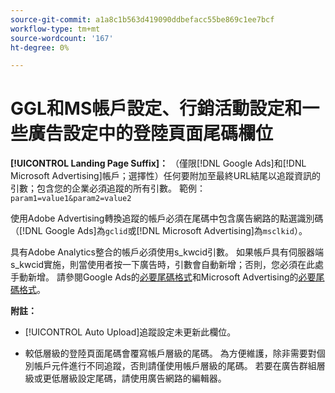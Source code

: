 ```yaml
---
source-git-commit: a1a8c1b563d419090ddbefacc55be869c1ee7bcf
workflow-type: tm+mt
source-wordcount: '167'
ht-degree: 0%

---
```

# GGL和MS帳戶設定、行銷活動設定和一些廣告設定中的登陸頁面尾碼欄位

**[!UICONTROL Landing Page Suffix]：** （僅限[!DNL Google Ads]和[!DNL Microsoft Advertising]帳戶；選擇性）任何要附加至最終URL結尾以追蹤資訊的引數；包含您的企業必須追蹤的所有引數。 範例： `param1=value1&param2=value2`

使用Adobe Advertising轉換追蹤的帳戶必須在尾碼中包含廣告網路的點選識別碼（[!DNL Google Ads]為`gclid`或[!DNL Microsoft Advertising]為`msclkid`）。

具有Adobe Analytics整合的帳戶必須使用s_kwcid引數。 如果帳戶具有伺服器端s_kwcid實施，則當使用者按一下廣告時，引數會自動新增；否則，您必須在此處手動新增。 請參閱Google Ads的[必要尾碼格式](/help/search-social-commerce/tracking/formats-click-tracking-google.md)和Microsoft Advertising的[必要尾碼格式](/help/search-social-commerce/tracking/formats-click-tracking-microsoft.md)。

**附註：**

* [!UICONTROL Auto Upload]追蹤設定未更新此欄位。

* 較低層級的登陸頁面尾碼會覆寫帳戶層級的尾碼。 為方便維護，除非需要對個別帳戶元件進行不同追蹤，否則請僅使用帳戶層級的尾碼。 若要在廣告群組層級或更低層級設定尾碼，請使用廣告網路的編輯器。
